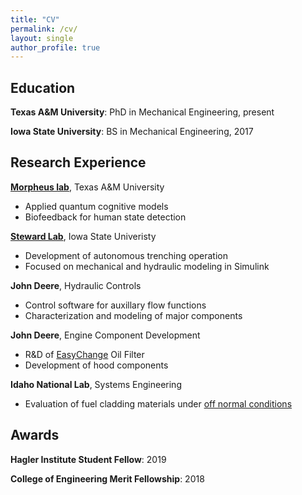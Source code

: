 ```yaml
---
title: "CV"
permalink: /cv/
layout: single
author_profile: true
---
```


## Education ##

**Texas A&M University**: PhD in Mechanical Engineering, present  

**Iowa State University**: BS in Mechanical Engineering, 2017
## Research Experience ##

[**Morpheus lab**](https://morpheuslab.engr.tamu.edu/), Texas A&M University  
* Applied quantum cognitive models  
* Biofeedback for human state detection

[**Steward Lab**](https://www.abe.iastate.edu/brian-steward), Iowa State Univeristy
* Development of autonomous trenching operation  
* Focused on mechanical and hydraulic modeling in Simulink  

**John Deere**, Hydraulic Controls
* Control software for auxillary flow functions
* Characterization and modeling of major components

**John Deere**, Engine Component Development
* R&D of [EasyChange](https://www.popularmechanics.com/home/lawn-garden/a19548777/john-deeres-30-second-oil-change-turns-this-task-into-a-one-handed-half-a-minute-job/) Oil Filter
* Development of hood components  

**Idaho National Lab**, Systems Engineering
* Evaluation of fuel cladding materials under [off normal conditions](https://lwrs.inl.gov/Advanced%20Light%20Water%20Reactor%20Nuclear%20Fuels/PreIrradiationTestingAnalysisLWRSHybrid_Rooyen.pdf)  

<!---
## Publications ##
:construction::construction::construction:
## Presentations ##
:construction::construction::construction:
## Service ##
:construction::construction::construction:
-->
## Awards ##

**Hagler Institute Student Fellow**: 2019  

**College of Engineering Merit Fellowship**: 2018
